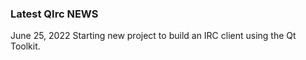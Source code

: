 ### Latest QIrc NEWS

June 25, 2022
Starting new project to build an IRC client using the Qt Toolkit.
